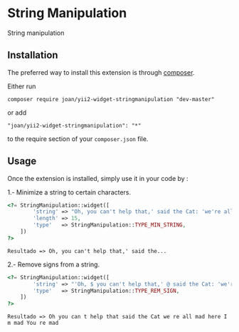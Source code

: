 String Manipulation
===================
String manipulation

Installation
------------

The preferred way to install this extension is through [composer](http://getcomposer.org/download/).

Either run

```
composer require joan/yii2-widget-stringmanipulation "dev-master"
```

or add

```
"joan/yii2-widget-stringmanipulation": "*"
```

to the require section of your `composer.json` file.


Usage
-----

Once the extension is installed, simply use it in your code by  :

1.- Minimize a string to certain characters.
```php
<?= StringManipulation::widget([
        'string' => "Oh, you can't help that,' said the Cat: 'we're all mad here. I'm mad. You're mad.",
        'length' => 15,
        'type'   => StringManipulation::TYPE_MIN_STRING,
    ])
?>
```
```
Resultado => Oh, you can't help that,' said the...
```

2.- Remove signs from a string.
```php
<?= StringManipulation::widget([
        'string' => "'Oh, $ you can't help that,' @ said the Cat: 'we're * all mad here. I'm mad. * You're mad.'",
        'type'   => StringManipulation::TYPE_REM_SIGN,
    ])
?>
```
```
Resultado => Oh you can t help that said the Cat we re all mad here I m mad You re mad
```
